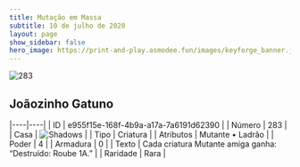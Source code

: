 ```yaml
---
title: Mutação em Massa
subtitle: 10 de julho de 2020
layout: page
show_sidebar: false
hero_image: https://print-and-play.asmodee.fun/images/keyforge_banner.jpg
---
```


![283](https://cdn.keyforgegame.com/media/card_front/pt/479_283_PRRHGGMC6HXP_pt.png)

## Joãozinho Gatuno

|----|----|
| ID | e955f15e-168f-4b9a-a17a-7a6191d62390 |
| Número | 283 |
| Casa | ![Shadows](https://archonarcana.com/images/thumb/e/ee/Shadows.png/22px-Shadows.png "Sombras") |
| Tipo | Criatura |
| Atributos | Mutante • Ladrão |
| Poder | 4 |
| Armadura | 0 |
| Texto | Cada criatura Mutante amiga ganha: “Destruído: Roube 1A.” |
| Raridade | Rara |
